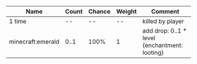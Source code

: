 | Name              | Count | Chance | Weight | Comment                                       |
| ----------------- | ----- | ------ | ------ | --------------------------------------------- |
| 1 time            |    -- |     -- |     -- | killed by player                              |
| minecraft:emerald |  0..1 |   100% |      1 | add drop: 0..1 * level {enchantment: looting} |